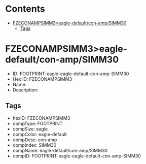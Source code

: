 



Contents
========

* [FZECONAMPSIMM3>eagle-default/con-amp/SIMM30](#fzeconampsimm3eagle-defaultcon-ampsimm30)
	* [Tags](#tags)

# FZECONAMPSIMM3>eagle-default/con-amp/SIMM30

- ID: FOOTPRINT-eagle-eagle-default-con-amp-SIMM30
- Hex ID: FZECONAMPSIMM3
- Name: 
- Description: 

## Tags

- hexID: FZECONAMPSIMM3
- oompType: FOOTPRINT
- oompSize: eagle
- oompColor: eagle-default
- oompDesc: con-amp
- oompIndex: SIMM30
- oompName: eagle-default/con-amp/SIMM30
- oompID: FOOTPRINT-eagle-eagle-default-con-amp-SIMM30

